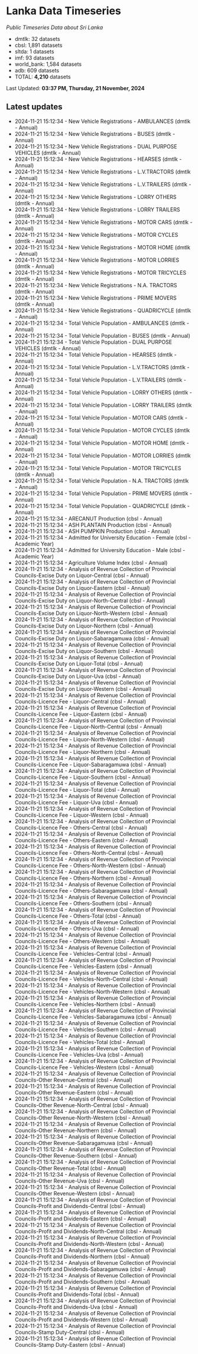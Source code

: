# Lanka Data Timeseries
*Public Timeseries Data about Sri Lanka*

* dmtlk: 32 datasets
* cbsl: 1,891 datasets
* sltda: 1 datasets
* imf: 93 datasets
* world_bank: 1,584 datasets
* adb: 609 datasets
* TOTAL: **4,210** datasets

Last Updated: **03:37 PM, Thursday, 21 November, 2024**

## Latest updates

* 2024-11-21 15:12:34 - New Vehicle Registrations - AMBULANCES (dmtlk - Annual)
* 2024-11-21 15:12:34 - New Vehicle Registrations - BUSES (dmtlk - Annual)
* 2024-11-21 15:12:34 - New Vehicle Registrations - DUAL PURPOSE VEHICLES (dmtlk - Annual)
* 2024-11-21 15:12:34 - New Vehicle Registrations - HEARSES (dmtlk - Annual)
* 2024-11-21 15:12:34 - New Vehicle Registrations - L.V.TRACTORS (dmtlk - Annual)
* 2024-11-21 15:12:34 - New Vehicle Registrations - L.V.TRAILERS (dmtlk - Annual)
* 2024-11-21 15:12:34 - New Vehicle Registrations - LORRY OTHERS (dmtlk - Annual)
* 2024-11-21 15:12:34 - New Vehicle Registrations - LORRY TRAILERS (dmtlk - Annual)
* 2024-11-21 15:12:34 - New Vehicle Registrations - MOTOR CARS (dmtlk - Annual)
* 2024-11-21 15:12:34 - New Vehicle Registrations - MOTOR CYCLES (dmtlk - Annual)
* 2024-11-21 15:12:34 - New Vehicle Registrations - MOTOR HOME (dmtlk - Annual)
* 2024-11-21 15:12:34 - New Vehicle Registrations - MOTOR LORRIES (dmtlk - Annual)
* 2024-11-21 15:12:34 - New Vehicle Registrations - MOTOR TRICYCLES (dmtlk - Annual)
* 2024-11-21 15:12:34 - New Vehicle Registrations - N.A. TRACTORS (dmtlk - Annual)
* 2024-11-21 15:12:34 - New Vehicle Registrations - PRIME MOVERS (dmtlk - Annual)
* 2024-11-21 15:12:34 - New Vehicle Registrations - QUADRICYCLE (dmtlk - Annual)
* 2024-11-21 15:12:34 - Total Vehicle Population - AMBULANCES (dmtlk - Annual)
* 2024-11-21 15:12:34 - Total Vehicle Population - BUSES (dmtlk - Annual)
* 2024-11-21 15:12:34 - Total Vehicle Population - DUAL PURPOSE VEHICLES (dmtlk - Annual)
* 2024-11-21 15:12:34 - Total Vehicle Population - HEARSES (dmtlk - Annual)
* 2024-11-21 15:12:34 - Total Vehicle Population - L.V.TRACTORS (dmtlk - Annual)
* 2024-11-21 15:12:34 - Total Vehicle Population - L.V.TRAILERS (dmtlk - Annual)
* 2024-11-21 15:12:34 - Total Vehicle Population - LORRY OTHERS (dmtlk - Annual)
* 2024-11-21 15:12:34 - Total Vehicle Population - LORRY TRAILERS (dmtlk - Annual)
* 2024-11-21 15:12:34 - Total Vehicle Population - MOTOR CARS (dmtlk - Annual)
* 2024-11-21 15:12:34 - Total Vehicle Population - MOTOR CYCLES (dmtlk - Annual)
* 2024-11-21 15:12:34 - Total Vehicle Population - MOTOR HOME (dmtlk - Annual)
* 2024-11-21 15:12:34 - Total Vehicle Population - MOTOR LORRIES (dmtlk - Annual)
* 2024-11-21 15:12:34 - Total Vehicle Population - MOTOR TRICYCLES (dmtlk - Annual)
* 2024-11-21 15:12:34 - Total Vehicle Population - N.A. TRACTORS (dmtlk - Annual)
* 2024-11-21 15:12:34 - Total Vehicle Population - PRIME MOVERS (dmtlk - Annual)
* 2024-11-21 15:12:34 - Total Vehicle Population - QUADRICYCLE (dmtlk - Annual)
* 2024-11-21 15:12:34 - ARECANUT Production (cbsl - Annual)
* 2024-11-21 15:12:34 - ASH PLANTAIN Production (cbsl - Annual)
* 2024-11-21 15:12:34 - ASH PUMPKIN Production (cbsl - Annual)
* 2024-11-21 15:12:34 - Admitted for University Education - Female (cbsl - Academic Year)
* 2024-11-21 15:12:34 - Admitted for University Education - Male (cbsl - Academic Year)
* 2024-11-21 15:12:34 - Agriculture Volume Index (cbsl - Annual)
* 2024-11-21 15:12:34 - Analysis of Revenue Collection of Provincial Councils-Excise Duty on Liquor-Central (cbsl - Annual)
* 2024-11-21 15:12:34 - Analysis of Revenue Collection of Provincial Councils-Excise Duty on Liquor-Eastern (cbsl - Annual)
* 2024-11-21 15:12:34 - Analysis of Revenue Collection of Provincial Councils-Excise Duty on Liquor-North-Central (cbsl - Annual)
* 2024-11-21 15:12:34 - Analysis of Revenue Collection of Provincial Councils-Excise Duty on Liquor-North-Western (cbsl - Annual)
* 2024-11-21 15:12:34 - Analysis of Revenue Collection of Provincial Councils-Excise Duty on Liquor-Northern (cbsl - Annual)
* 2024-11-21 15:12:34 - Analysis of Revenue Collection of Provincial Councils-Excise Duty on Liquor-Sabaragamuwa (cbsl - Annual)
* 2024-11-21 15:12:34 - Analysis of Revenue Collection of Provincial Councils-Excise Duty on Liquor-Southern (cbsl - Annual)
* 2024-11-21 15:12:34 - Analysis of Revenue Collection of Provincial Councils-Excise Duty on Liquor-Total (cbsl - Annual)
* 2024-11-21 15:12:34 - Analysis of Revenue Collection of Provincial Councils-Excise Duty on Liquor-Uva (cbsl - Annual)
* 2024-11-21 15:12:34 - Analysis of Revenue Collection of Provincial Councils-Excise Duty on Liquor-Western (cbsl - Annual)
* 2024-11-21 15:12:34 - Analysis of Revenue Collection of Provincial Councils-Licence Fee - Liquor-Central (cbsl - Annual)
* 2024-11-21 15:12:34 - Analysis of Revenue Collection of Provincial Councils-Licence Fee - Liquor-Eastern (cbsl - Annual)
* 2024-11-21 15:12:34 - Analysis of Revenue Collection of Provincial Councils-Licence Fee - Liquor-North-Central (cbsl - Annual)
* 2024-11-21 15:12:34 - Analysis of Revenue Collection of Provincial Councils-Licence Fee - Liquor-North-Western (cbsl - Annual)
* 2024-11-21 15:12:34 - Analysis of Revenue Collection of Provincial Councils-Licence Fee - Liquor-Northern (cbsl - Annual)
* 2024-11-21 15:12:34 - Analysis of Revenue Collection of Provincial Councils-Licence Fee - Liquor-Sabaragamuwa (cbsl - Annual)
* 2024-11-21 15:12:34 - Analysis of Revenue Collection of Provincial Councils-Licence Fee - Liquor-Southern (cbsl - Annual)
* 2024-11-21 15:12:34 - Analysis of Revenue Collection of Provincial Councils-Licence Fee - Liquor-Total (cbsl - Annual)
* 2024-11-21 15:12:34 - Analysis of Revenue Collection of Provincial Councils-Licence Fee - Liquor-Uva (cbsl - Annual)
* 2024-11-21 15:12:34 - Analysis of Revenue Collection of Provincial Councils-Licence Fee - Liquor-Western (cbsl - Annual)
* 2024-11-21 15:12:34 - Analysis of Revenue Collection of Provincial Councils-Licence Fee - Others-Central (cbsl - Annual)
* 2024-11-21 15:12:34 - Analysis of Revenue Collection of Provincial Councils-Licence Fee - Others-Eastern (cbsl - Annual)
* 2024-11-21 15:12:34 - Analysis of Revenue Collection of Provincial Councils-Licence Fee - Others-North-Central (cbsl - Annual)
* 2024-11-21 15:12:34 - Analysis of Revenue Collection of Provincial Councils-Licence Fee - Others-North-Western (cbsl - Annual)
* 2024-11-21 15:12:34 - Analysis of Revenue Collection of Provincial Councils-Licence Fee - Others-Northern (cbsl - Annual)
* 2024-11-21 15:12:34 - Analysis of Revenue Collection of Provincial Councils-Licence Fee - Others-Sabaragamuwa (cbsl - Annual)
* 2024-11-21 15:12:34 - Analysis of Revenue Collection of Provincial Councils-Licence Fee - Others-Southern (cbsl - Annual)
* 2024-11-21 15:12:34 - Analysis of Revenue Collection of Provincial Councils-Licence Fee - Others-Total (cbsl - Annual)
* 2024-11-21 15:12:34 - Analysis of Revenue Collection of Provincial Councils-Licence Fee - Others-Uva (cbsl - Annual)
* 2024-11-21 15:12:34 - Analysis of Revenue Collection of Provincial Councils-Licence Fee - Others-Western (cbsl - Annual)
* 2024-11-21 15:12:34 - Analysis of Revenue Collection of Provincial Councils-Licence Fee - Vehicles-Central (cbsl - Annual)
* 2024-11-21 15:12:34 - Analysis of Revenue Collection of Provincial Councils-Licence Fee - Vehicles-Eastern (cbsl - Annual)
* 2024-11-21 15:12:34 - Analysis of Revenue Collection of Provincial Councils-Licence Fee - Vehicles-North-Central (cbsl - Annual)
* 2024-11-21 15:12:34 - Analysis of Revenue Collection of Provincial Councils-Licence Fee - Vehicles-North-Western (cbsl - Annual)
* 2024-11-21 15:12:34 - Analysis of Revenue Collection of Provincial Councils-Licence Fee - Vehicles-Northern (cbsl - Annual)
* 2024-11-21 15:12:34 - Analysis of Revenue Collection of Provincial Councils-Licence Fee - Vehicles-Sabaragamuwa (cbsl - Annual)
* 2024-11-21 15:12:34 - Analysis of Revenue Collection of Provincial Councils-Licence Fee - Vehicles-Southern (cbsl - Annual)
* 2024-11-21 15:12:34 - Analysis of Revenue Collection of Provincial Councils-Licence Fee - Vehicles-Total (cbsl - Annual)
* 2024-11-21 15:12:34 - Analysis of Revenue Collection of Provincial Councils-Licence Fee - Vehicles-Uva (cbsl - Annual)
* 2024-11-21 15:12:34 - Analysis of Revenue Collection of Provincial Councils-Licence Fee - Vehicles-Western (cbsl - Annual)
* 2024-11-21 15:12:34 - Analysis of Revenue Collection of Provincial Councils-Other Revenue-Central (cbsl - Annual)
* 2024-11-21 15:12:34 - Analysis of Revenue Collection of Provincial Councils-Other Revenue-Eastern (cbsl - Annual)
* 2024-11-21 15:12:34 - Analysis of Revenue Collection of Provincial Councils-Other Revenue-North-Central (cbsl - Annual)
* 2024-11-21 15:12:34 - Analysis of Revenue Collection of Provincial Councils-Other Revenue-North-Western (cbsl - Annual)
* 2024-11-21 15:12:34 - Analysis of Revenue Collection of Provincial Councils-Other Revenue-Northern (cbsl - Annual)
* 2024-11-21 15:12:34 - Analysis of Revenue Collection of Provincial Councils-Other Revenue-Sabaragamuwa (cbsl - Annual)
* 2024-11-21 15:12:34 - Analysis of Revenue Collection of Provincial Councils-Other Revenue-Southern (cbsl - Annual)
* 2024-11-21 15:12:34 - Analysis of Revenue Collection of Provincial Councils-Other Revenue-Total (cbsl - Annual)
* 2024-11-21 15:12:34 - Analysis of Revenue Collection of Provincial Councils-Other Revenue-Uva (cbsl - Annual)
* 2024-11-21 15:12:34 - Analysis of Revenue Collection of Provincial Councils-Other Revenue-Western (cbsl - Annual)
* 2024-11-21 15:12:34 - Analysis of Revenue Collection of Provincial Councils-Profit and Dividends-Central (cbsl - Annual)
* 2024-11-21 15:12:34 - Analysis of Revenue Collection of Provincial Councils-Profit and Dividends-Eastern (cbsl - Annual)
* 2024-11-21 15:12:34 - Analysis of Revenue Collection of Provincial Councils-Profit and Dividends-North-Central (cbsl - Annual)
* 2024-11-21 15:12:34 - Analysis of Revenue Collection of Provincial Councils-Profit and Dividends-North-Western (cbsl - Annual)
* 2024-11-21 15:12:34 - Analysis of Revenue Collection of Provincial Councils-Profit and Dividends-Northern (cbsl - Annual)
* 2024-11-21 15:12:34 - Analysis of Revenue Collection of Provincial Councils-Profit and Dividends-Sabaragamuwa (cbsl - Annual)
* 2024-11-21 15:12:34 - Analysis of Revenue Collection of Provincial Councils-Profit and Dividends-Southern (cbsl - Annual)
* 2024-11-21 15:12:34 - Analysis of Revenue Collection of Provincial Councils-Profit and Dividends-Total (cbsl - Annual)
* 2024-11-21 15:12:34 - Analysis of Revenue Collection of Provincial Councils-Profit and Dividends-Uva (cbsl - Annual)
* 2024-11-21 15:12:34 - Analysis of Revenue Collection of Provincial Councils-Profit and Dividends-Western (cbsl - Annual)
* 2024-11-21 15:12:34 - Analysis of Revenue Collection of Provincial Councils-Stamp Duty-Central (cbsl - Annual)
* 2024-11-21 15:12:34 - Analysis of Revenue Collection of Provincial Councils-Stamp Duty-Eastern (cbsl - Annual)